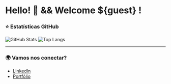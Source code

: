 # Hello! 👋 && Welcome ${guest} ! 


### ⭐ **Estatísticas GitHub**
 ![GitHub Stats](https://github-readme-stats.vercel.app/api?username=jhonesyure&show_icons=true&theme=default) ![Top Langs](https://github-readme-stats.vercel.app/api/top-langs/?username=jhonesyure&layout=compact)     

---

### 🌍 **Vamos nos conectar?**
- [LinkedIn](https://www.linkedin.com/in/devjhones/)  
- [Portfólio](offline)  
